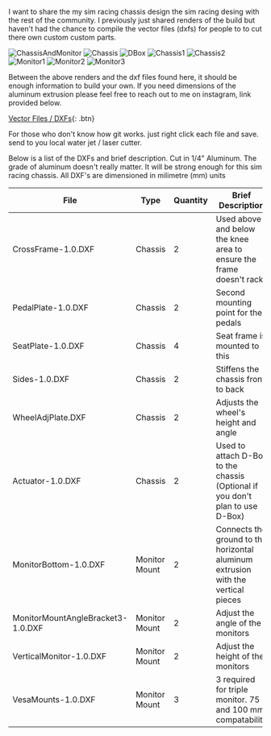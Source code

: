I want to share the my sim racing chassis design the sim racing desing with the rest of the community. I previously just shared renders of the build but haven't had the chance to compile the vector files (dxfs) for people to to cut there own custom custom parts. 

![ChassisAndMonitor](../assets/images/simracing/ChassisRender.png)
![Chassis](../assets/images/simracing/RacingRig2.png)
![DBox](../assets/images/simracing/DBoxAttachment2.png)
![Chassis1](../assets/images/simracing/RacingRig5.png)
![Chassis2](../assets/images/simracing/RacingRig6.png)
![Monitor1](../assets/images/simracing/MonitorStand2.png)
![Monitor2](../assets/images/simracing/MonitorStand4.png)
![Monitor3](../assets/images/simracing/MonitorStand5.png)

Between the above renders and the dxf files found here, it should be enough information to build your own. If you need dimensions of the aluminum extrusion please feel free to reach out to me on instagram, link provided below. 

[Vector Files / DXFs](https://github.com/clvnng/SimRacing){: .btn}

For those who don't know how git works. just right click each file and save. send to you local water jet / laser cutter. 

Below is a list of the DXFs and brief description. Cut in 1/4" Aluminum. The grade of aluminum doesn't really matter. It will be strong enough for this sim racing chassis. All DXF's are dimensioned in milimetre (mm) units


| File | Type | Quantity | Brief Description |
|-------|--------|---------|---------|
| CrossFrame-1.0.DXF | Chassis | 2 | Used above and below the knee area to ensure the frame doesn't rack |
| PedalPlate-1.0.DXF | Chassis | 2 | Second mounting point for the pedals |
| SeatPlate-1.0.DXF | Chassis | 4 | Seat frame is mounted to this |
| Sides-1.0.DXF | Chassis | 2 | Stiffens the chassis front to back |
| WheelAdjPlate.DXF | Chassis | 2 | Adjusts the wheel's height and angle |
| Actuator-1.0.DXF | Chassis | 2 | Used to attach D-Box to the chassis (Optional if you don't plan to use D-Box)|
| MonitorBottom-1.0.DXF |Monitor Mount | 2 | Connects the ground to the horizontal aluminum extrusion with the vertical pieces |
| MonitorMountAngleBracket3-1.0.DXF| Monitor Mount | 2 | Adjust the angle of the monitors |
| VerticalMonitor-1.0.DXF | Monitor Mount | 2 | Adjust the height of the monitors |
| VesaMounts-1.0.DXF | Monitor Mount | 3 | 3 required for triple monitor. 75 and 100 mm compatability  |

